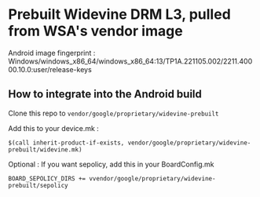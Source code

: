 # Prebuilt Widevine DRM L3, pulled from WSA's vendor image

Android image fingerprint : Windows/windows_x86_64/windows_x86_64:13/TP1A.221105.002/2211.40000.10.0:user/release-keys

## How to integrate into the Android build

Clone this repo to `vendor/google/proprietary/widevine-prebuilt`

Add this to your device.mk :

```
$(call inherit-product-if-exists, vendor/google/proprietary/widevine-prebuilt/widevine.mk)
```


Optional : If you want sepolicy, add this in your BoardConfig.mk

```
BOARD_SEPOLICY_DIRS += vvendor/google/proprietary/widevine-prebuilt/sepolicy
```
